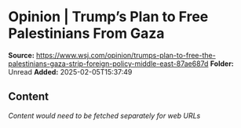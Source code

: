 # Opinion | Trump’s Plan to Free Palestinians From Gaza

**Source:** https://www.wsj.com/opinion/trumps-plan-to-free-the-palestinians-gaza-strip-foreign-policy-middle-east-87ae687d
**Folder:** Unread
**Added:** 2025-02-05T15:37:49




## Content
*Content would need to be fetched separately for web URLs*
